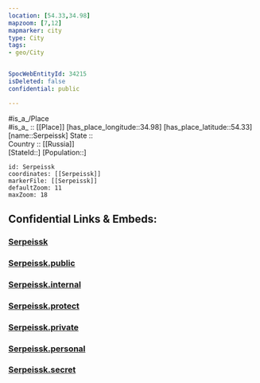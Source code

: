 ```yaml
---
location: [54.33,34.98] 
mapzoom: [7,12] 
mapmarker: city 
type: City
tags:
- geo/City


SpocWebEntityId: 34215
isDeleted: false
confidential: public

---
```

#is_a_/Place  
#is_a_ :: [[Place]] 
[has_place_longitude::34.98] 
[has_place_latitude::54.33] 
[name::Serpeissk] 
State ::  
Country :: [[Russia]]  
[StateId::] 
[Population::] 



```leaflet
id: Serpeissk
coordinates: [[Serpeissk]] 
markerFile: [[Serpeissk]] 
defaultZoom: 11 
maxZoom: 18
```


## Confidential Links & Embeds: 

### [Serpeissk](/_Standards/Earth/Continent/Europe/Europe~East/Russia/Russia~Central/Kaluga_Oblast/City/Serpeissk.md) 

### [Serpeissk.public](/_public/Earth/Continent/Europe/Europe~East/Russia/Russia~Central/Kaluga_Oblast/City/Serpeissk.public.md) 

### [Serpeissk.internal](/_internal/Earth/Continent/Europe/Europe~East/Russia/Russia~Central/Kaluga_Oblast/City/Serpeissk.internal.md) 

### [Serpeissk.protect](/_protect/Earth/Continent/Europe/Europe~East/Russia/Russia~Central/Kaluga_Oblast/City/Serpeissk.protect.md) 

### [Serpeissk.private](/_private/Earth/Continent/Europe/Europe~East/Russia/Russia~Central/Kaluga_Oblast/City/Serpeissk.private.md) 

### [Serpeissk.personal](/_personal/Earth/Continent/Europe/Europe~East/Russia/Russia~Central/Kaluga_Oblast/City/Serpeissk.personal.md) 

### [Serpeissk.secret](/_secret/Earth/Continent/Europe/Europe~East/Russia/Russia~Central/Kaluga_Oblast/City/Serpeissk.secret.md)

